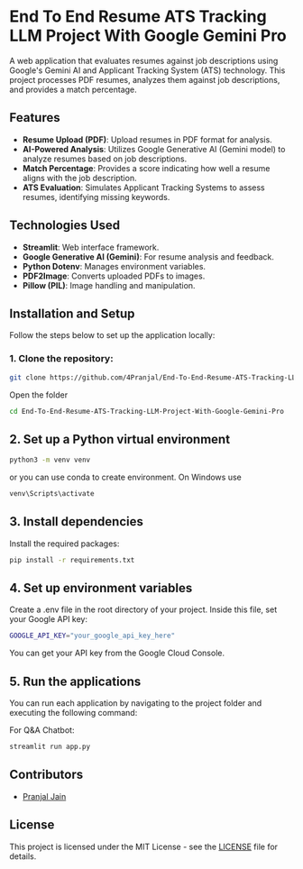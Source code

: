 # End To End Resume ATS Tracking LLM Project With Google Gemini Pro

A web application that evaluates resumes against job descriptions using Google's Gemini AI and Applicant Tracking System (ATS) technology. This project processes PDF resumes, analyzes them against job descriptions, and provides a match percentage.

## Features

- **Resume Upload (PDF)**: Upload resumes in PDF format for analysis.
- **AI-Powered Analysis**: Utilizes Google Generative AI (Gemini model) to analyze resumes based on job descriptions.
- **Match Percentage**: Provides a score indicating how well a resume aligns with the job description.
- **ATS Evaluation**: Simulates Applicant Tracking Systems to assess resumes, identifying missing keywords.

## Technologies Used

- **Streamlit**: Web interface framework.
- **Google Generative AI (Gemini)**: For resume analysis and feedback.
- **Python Dotenv**: Manages environment variables.
- **PDF2Image**: Converts uploaded PDFs to images.
- **Pillow (PIL)**: Image handling and manipulation.

## Installation and Setup

Follow the steps below to set up the application locally:

### 1. Clone the repository:

```bash
git clone https://github.com/4Pranjal/End-To-End-Resume-ATS-Tracking-LLM-Project-With-Google-Gemini-Pro
```
Open the folder
```bash
cd End-To-End-Resume-ATS-Tracking-LLM-Project-With-Google-Gemini-Pro
```
## 2. Set up a Python virtual environment 
   ```bash
   python3 -m venv venv
   ```
or you can use conda to create environment.
On Windows use
   ```bash
venv\Scripts\activate
   ```
## 3. Install dependencies
Install the required packages:
   ```bash
   pip install -r requirements.txt
   ```

## 4. Set up environment variables
Create a .env file in the root directory of your project.
Inside this file, set your Google API key:
   ```bash
GOOGLE_API_KEY="your_google_api_key_here"
   ```
You can get your API key from the Google Cloud Console.

## 5. Run the applications
You can run each application by navigating to the project folder and executing the following command:

For Q&A Chatbot:
   ```bash
   streamlit run app.py
   ```
 

## Contributors

- [Pranjal Jain](https://github.com/4Pranjal)

## License

This project is licensed under the MIT License - see the [LICENSE](LICENSE) file for details.
